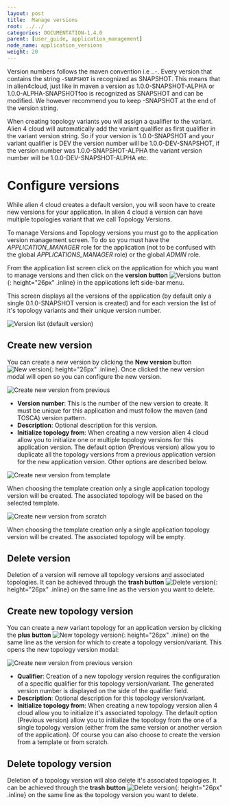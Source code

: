 ```yaml
---
layout: post
title:  Manage versions
root: ../../
categories: DOCUMENTATION-1.4.0
parent: [user_guide, application_management]
node_name: application_versions
weight: 20
---
```


Version numbers follows the maven convention i.e <major>.<minor>.<incremental>-<qualifier>. Every version that contains the string `-SNAPSHOT` is recognized as SNAPSHOT. This means that in alien4cloud, just like in maven a version as 1.0.0-SNAPSHOT-ALPHA or 1.0.0-ALPHA-SNAPSHOTfoo is recognized as SNAPSHOT and can be modified. We however recommend you to keep -SNAPSHOT at the end of the version string.

When creating topology variants you will assign a qualifier to the variant. Alien 4 cloud will automatically add the variant qualifier as first qualifier in the variant version string. So if your version is 1.0.0-SNAPSHOT and your variant qualifier is DEV the version number will be 1.0.0-DEV-SNAPSHOT, if the version number was 1.0.0-SNAPSHOT-ALPHA the variant version number will be 1.0.0-DEV-SNAPSHOT-ALPHA etc.

# Configure versions

While alien 4 cloud creates a default version, you will soon have to create new versions for your application. In alien 4 cloud a version can have multiple topologies variant that we call Topology Versions.

To manage Versions and Topology versions you must go to the application version management screen. To do so you must have the *APPLICATION_MANAGER* role for the application (not to be confused with the global *APPLICATIONS_MANAGER* role) or the global *ADMIN* role.

From the application list screen click on the application for which you want to manage versions and then click on the __version button__ ![Versions button](../../images/1.4.0/user_guide/applications/versions_button.png){: height="26px" .inline} in the applications left side-bar menu.

This screen displays all the versions of the application (by default only a single 0.1.0-SNAPSHOT version is created) and for each version the list of it's topology variants and their unique version number.

![Version list (default version)](../../images/1.4.0/user_guide/applications/version_list.png)

## Create new version

You can create a new version by clicking the __New version__ button ![New version](../../images/1.4.0/user_guide/applications/new_version_button.png){: height="26px" .inline}. Once clicked the new version modal will open so you can configure the new version.

![Create new version from previous](../../images/1.4.0/user_guide/applications/new_version_modal_previous.png)

* __Version number__: This is the number of the new version to create. It must be unique for this application and must follow the maven (and TOSCA) version pattern.
* __Description__: Optional description for this version.
* __Initialize topology from__: When creating a new version alien 4 cloud allow you to initialize one or multiple topology versions for this application version. The default option (Previous version) allow you to duplicate all the topology versions from a previous application version for the new application version. Other options are described below.

![Create new version from template](../../images/1.4.0/user_guide/applications/new_version_modal_template.png)

When choosing the template creation only a single application topology version will be created. The associated topology will be based on the selected template.

![Create new version from scratch](../../images/1.4.0/user_guide/applications/new_version_modal_scratch.png)

When choosing the template creation only a single application topology version will be created. The associated topology will be empty.

## Delete version

Deletion of a version will remove all topology versions and associated topologies. It can be achieved through the __trash button__ ![Delete version](../../images/1.4.0/user_guide/applications/delete_button.png){: height="26px" .inline} on the same line as the version you want to delete.

## Create new topology version

You can create a new variant topology for an application version by clicking the __plus button__ ![New topology version](../../images/1.4.0/user_guide/applications/new_topo_version_button.png){: height="26px" .inline} on the same line as the version for which to create a topology version/variant. This opens the new topology version modal:

![Create new version from previous version](../../images/1.4.0/user_guide/applications/new_topology_version_previous.png)

* __Qualifier__: Creation of a new topology version requires the configuration of a specific qualifier for this topology version/variant. The generated version number is displayed on the side of the qualifier field.
* __Description__: Optional description for this topology version/variant.
* __Initialize topology from__: When creating a new topology version alien 4 cloud allow you to initialize it's associated topology. The default option (Previous version) allow you to initialize the topology from the one of a single topology version (either from the same version or another version of the application). Of course you can also choose to create the version from a template or from scratch.

## Delete topology version

Deletion of a topology version will also delete it's associated topologies. It can be achieved through the __trash button__ ![Delete version](../../images/1.4.0/user_guide/applications/delete_button.png){: height="26px" .inline} on the same line as the topology version you want to delete.
